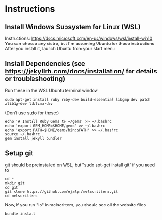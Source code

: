 # Instructions
## Install Windows Subsystem for Linux (WSL)
Instructions: https://docs.microsoft.com/en-us/windows/wsl/install-win10
You can choose any distro, but I'm assuming Ubuntu for these instructions
After you install it, launch Ubuntu from your start menu

## Install Dependencies (see https://jekyllrb.com/docs/installation/ for details or troubleshooting)
Run these in the WSL Ubuntu terminal window
```
sudo apt-get install ruby ruby-dev build-essential libgmp-dev patch zlib1g-dev liblzma-dev
```

(Don't use sudo for these:)

```
echo '# Install Ruby Gems to ~/gems' >> ~/.bashrc
echo 'export GEM_HOME=$HOME/gems' >> ~/.bashrc
echo 'export PATH=$HOME/gems/bin:$PATH' >> ~/.bashrc
source ~/.bashrc
gem install jekyll bundler
```

## Setup git
git should be preinstalled on WSL, but "sudo apt-get install git" if you need to
```
cd ~
mkdir git
cd git
git clone https://github.com/ejalpr/melscritters.git
cd melscritters
```
Now, if you run "ls" in melscritters, you should see all the website files.

```
bundle install
```
